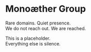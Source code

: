 # Monoæther Group

Rare domains. Quiet presence.  
We do not reach out. We are reached.

This is a placeholder.  
Everything else is silence.
